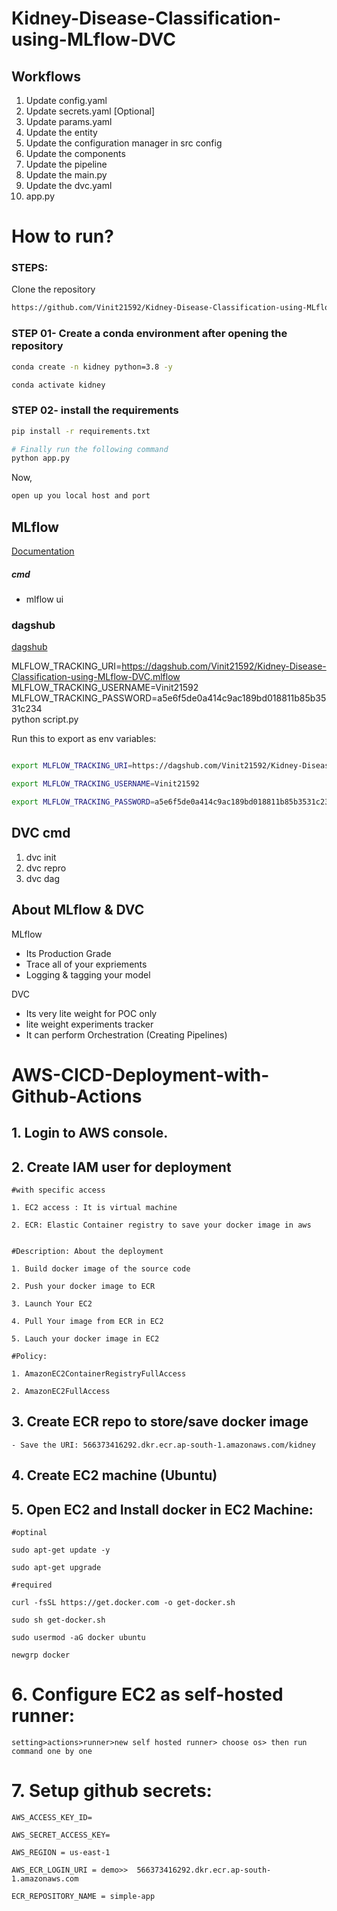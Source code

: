 # Kidney-Disease-Classification-using-MLflow-DVC

## Workflows

1. Update config.yaml
2. Update secrets.yaml [Optional]
3. Update params.yaml
4. Update the entity
5. Update the configuration manager in src config
6. Update the components
7. Update the pipeline
8. Update the main.py
9. Update the dvc.yaml
10. app.py


# How to run?
### STEPS:

Clone the repository

```bash
https://github.com/Vinit21592/Kidney-Disease-Classification-using-MLflow-DVC.git
```
### STEP 01- Create a conda environment after opening the repository

```bash
conda create -n kidney python=3.8 -y
```

```bash
conda activate kidney
```


### STEP 02- install the requirements
```bash
pip install -r requirements.txt
```


```bash
# Finally run the following command
python app.py
```

Now,
```bash
open up you local host and port
```



## MLflow

[Documentation](https://mlflow.org/docs/latest/index.html)


##### cmd
- mlflow ui

### dagshub
[dagshub](https://dagshub.com/)

MLFLOW_TRACKING_URI=https://dagshub.com/Vinit21592/Kidney-Disease-Classification-using-MLflow-DVC.mlflow \
MLFLOW_TRACKING_USERNAME=Vinit21592 \
MLFLOW_TRACKING_PASSWORD=a5e6f5de0a414c9ac189bd018811b85b3531c234 \
python script.py

Run this to export as env variables:

```bash

export MLFLOW_TRACKING_URI=https://dagshub.com/Vinit21592/Kidney-Disease-Classification-using-MLflow-DVC.mlflow

export MLFLOW_TRACKING_USERNAME=Vinit21592 

export MLFLOW_TRACKING_PASSWORD=a5e6f5de0a414c9ac189bd018811b85b3531c234

```

## DVC cmd
 
 1. dvc init
 2. dvc repro
 3. dvc dag

## About MLflow & DVC
MLflow

 - Its Production Grade
 - Trace all of your expriements
 - Logging & tagging your model

DVC

 - Its very lite weight for POC only
 - lite weight experiments tracker
 - It can perform Orchestration (Creating Pipelines)


# AWS-CICD-Deployment-with-Github-Actions

## 1. Login to AWS console.

## 2. Create IAM user for deployment

	#with specific access

	1. EC2 access : It is virtual machine

	2. ECR: Elastic Container registry to save your docker image in aws


	#Description: About the deployment

	1. Build docker image of the source code

	2. Push your docker image to ECR

	3. Launch Your EC2 

	4. Pull Your image from ECR in EC2

	5. Lauch your docker image in EC2

	#Policy:

	1. AmazonEC2ContainerRegistryFullAccess

	2. AmazonEC2FullAccess

	
## 3. Create ECR repo to store/save docker image
    - Save the URI: 566373416292.dkr.ecr.ap-south-1.amazonaws.com/kidney

	
## 4. Create EC2 machine (Ubuntu) 

## 5. Open EC2 and Install docker in EC2 Machine:
	
	
	#optinal

	sudo apt-get update -y

	sudo apt-get upgrade
	
	#required

	curl -fsSL https://get.docker.com -o get-docker.sh

	sudo sh get-docker.sh

	sudo usermod -aG docker ubuntu

	newgrp docker
	
# 6. Configure EC2 as self-hosted runner:
    setting>actions>runner>new self hosted runner> choose os> then run command one by one


# 7. Setup github secrets:

    AWS_ACCESS_KEY_ID=

    AWS_SECRET_ACCESS_KEY=

    AWS_REGION = us-east-1

    AWS_ECR_LOGIN_URI = demo>>  566373416292.dkr.ecr.ap-south-1.amazonaws.com

    ECR_REPOSITORY_NAME = simple-app